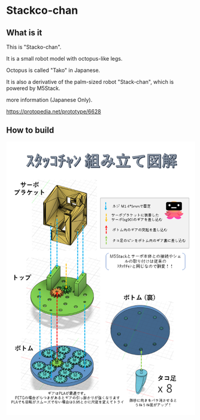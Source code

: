 # Stackco-chan

## What is it

This is "Stacko-chan".

It is a small robot model with octopus-like legs.

Octopus is called "Tako" in Japanese.

It is also a derivative of the palm-sized robot "Stack-chan", which is powered by M5Stack.

more information (Japanese Only).

https://protopedia.net/prototype/6628

## How to build

![Making Step](figure01.png)
